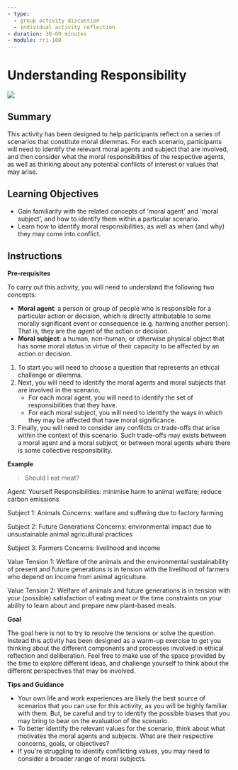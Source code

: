 ```yaml
---
- type: 
  - group activity discussion
  - individual activity reflection
- duration: 30-60 minutes
- module: rri-100
---
```


# Understanding Responsibility

![](https://raw.githubusercontent.com/alan-turing-institute/turing-commons/main/docs/assets/images/illustrations/deliberation.png)

## Summary

This activity has been designed to help participants reflect on a series of scenarios that constitute moral dilemmas. For each scenario, participants will need to identify the relevant moral agents and subject that are involved, and then consider what the moral responsibilities of the respective agents, as well as thinking about any potential conflicts of interest or values that may arise.

## Learning Objectives

- Gain familiarity with the related concepts of 'moral agent' and 'moral subject', and how to identify them within a particular scenario.
- Learn how to identify moral responsibilities, as well as when (and why) they may come into conflict.

## Instructions

**Pre-requisites**

To carry out this activity, you will need to understand the following two concepts:

- **Moral agent**: a person or group of people who is responsible for a particular action or decision, which is directly attributable to some morally significant event or consequence (e.g. harming another person). That is, they are the *agent* of the action or decision.
- **Moral subject**: a human, non-human, or otherwise physical object that has some moral status in virtue of their capacity to be affected by an action or decision.

1. To start you will need to choose a question that represents an ethical challenge or dilemma.
2. Next, you will need to identify the moral agents and moral subjects that are involved in the scenario.
   - For each moral agent, you will need to identify the set of responsibilities that they have.
   - For each moral subject, you will need to identify the ways in which they may be affected that have moral significance.
3. Finally, you will need to consider any conflicts or trade-offs that arise within the context of this scenario. Such trade-offs may exists between a moral agent and a moral subject, or between moral agents where there is some collective responsibility.

**Example**

> Should I eat meat?

Agent: Yourself
Responsibilities: minimise harm to animal welfare; reduce carbon emissions

Subject 1: Animals
Concerns: welfare and suffering due to factory farming

Subject 2: Future Generations
Concerns: environmental impact due to unsustainable animal agricultural practices

Subject 3: Farmers
Concerns: livelihood and income

Value Tension 1: Welfare of the animals and the environmental sustainability of present and future generations is in tension with the livelihood of farmers who depend on income from animal agriculture.

Value Tension 2: Welfare of animals and future generations is in tension with your (possible) satisfaction of eating meat or the time constraints on your ability to learn about and prepare new plant-based meals.

**Goal**

The goal here is not to try to resolve the tensions or solve the question.
Instead this activity has been designed as a warm-up exercise to get you thinking about the different components and processes involved in ethical reflection and deliberation.
Feel free to make use of the space provided by the time to explore different ideas, and challenge yourself to think about the different perspectives that may be involved.

**Tips and Guidance**

- Your own life and work experiences are likely the best source of scenarios that you can use for this activity, as you will be highly familiar with them. But, be careful and try to identify the possible biases that you may bring to bear on the evaluation of the scenario.
- To better identify the relevant values for the scenario, think about what motivates the moral agents and subjects. What are their respective concerns, goals, or objectives?
- If you're struggling to identify conflicting values, you may need to consider a broader range of moral subjects.
